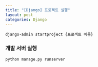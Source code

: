 ```yaml
---
title: "[Django] 프로젝트 실행"
layout: post
categories: Django
---
```


```terminal
django-admin startproject {프로젝트 이름}
```


### 개발 서버 실행
```terminal
python manage.py runserver
```